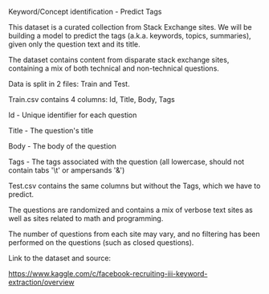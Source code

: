 Keyword/Concept identification - Predict Tags

This dataset is a curated collection from Stack Exchange sites.  We will be building a model to predict the tags (a.k.a. keywords, topics, summaries), given only the question text and its title.

The dataset contains content from disparate stack exchange sites, containing a mix of both technical and non-technical questions.

Data is split in 2 files: Train and Test.

Train.csv contains 4 columns: Id, Title, Body, Tags

Id - Unique identifier for each question

Title - The question's title

Body - The body of the question

Tags - The tags associated with the question (all lowercase, should not contain tabs '\t' or ampersands '&')

Test.csv contains the same columns but without the Tags, which we have to predict.

The questions are randomized and contains a mix of verbose text sites as well as sites related to math and programming.

The number of questions from each site may vary, and no filtering has been performed on the questions (such as closed questions).


Link to the dataset and source:

https://www.kaggle.com/c/facebook-recruiting-iii-keyword-extraction/overview
